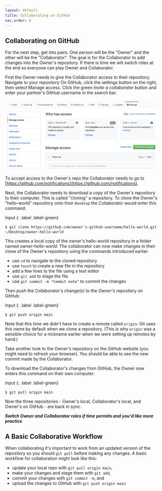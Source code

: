 ```yaml
---
layout: default
title: Collaborating on GitHub
nav_order: 8
---
```


## Collaborating on GitHub
For the next step, get into pairs.  One person will be the "Owner" and the other
will be the "Collaborator". The goal is for the Collaborator to add changes into
the Owner's repository. If there is time we will switch roles at the end so everyone can play Owner and Collaborator.

First the Owner needs to give the Collaborator access to their repository.
Navigate to your repository On GitHub, click the settings button on the right,
then select Manage access. Click the green <em>Invite a collaborator</em> button and enter your partner's GitHub username in the search bar.

![Adding Collaborators on GitHub](figures/github-add-collaborators.png)

To accept access to the Owner's repo the Collaborator
needs to go to [https://github.com/notifications](https://github.com/notifications).

Next, the Collaborator needs to download a copy of the Owner's repository to their computer. This is called "cloning" a repository. To clone the Owner's "hello-world" repository onto
their `Desktop` the Collaborator would enter this command:

Input
{: .label .label-green}
~~~
$ git clone https://github.com/owner's-github-username/hello-world.git ~/Desktop/owner-hello-world
~~~

This creates a local copy of the owner's hello-world repository in a folder named <em>owner-hello-world</em>.  The collaborator can now make changes in their clone of the Owner's repository using the commands introduced earlier.

- use `cd` to navigate to the cloned repository
- use `touch` to create a new file in the repository
- add a few lines to the file using a text editor
- use `git add` to stage the file
- use `git commit -m "Commit note"` to commit the changes

Then push the Collaborator's change(s) to the *Owner's* repository on GitHub:

Input
{: .label .label-green}
~~~
$ git push origin main
~~~

Note that this time we didn't have to create a remote called `origin`: Git uses this
name by default when we clone a repository.  (This is why `origin` was a
sensible choice for a nickname earlier when we were setting up remotes by hand.)

Take another look to the Owner's repository on the GitHub website (you might need
to refresh your browser). You should be able to see the new commit made by the
Collaborator.

To download the Collaborator's changes from GitHub, the Owner now enters this command on their own computer:

Input
{: .label .label-green}
~~~
$ git pull origin main
~~~

Now the three repositories - Owner's local, Collaborator's local, and Owner's on
GitHub - are back in sync.

___Switch Owner and Collaborator roles if time permits and you'd like more practice___

## A Basic Collaborative Workflow

When collaborating it's important to work from an updated version of the repository so you should `git pull` before making
any changes. A basic workflow for collaboration might look like this:

* update your local repo with `git pull origin main`,
* make your changes and stage them with `git add`,
* commit your changes with `git commit -m`, and
* upload the changes to GitHub with `git push origin main`
